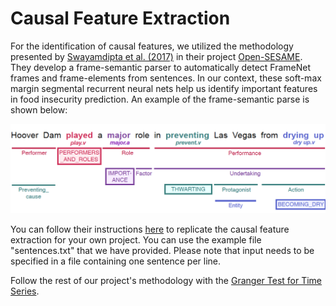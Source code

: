 # Causal Feature Extraction

For the identification of causal features, we utilized the methodology presented by [Swayamdipta et al. (2017)](https://arxiv.org/abs/1706.09528) in their project [Open-SESAME](https://github.com/swabhs/open-sesame). They develop a frame-semantic parser to automatically detect FrameNet frames and frame-elements from sentences. In our context, these soft-max margin segmental recurrent neural nets help us identify important features in food insecurity prediction. An example of the frame-semantic parse is shown below: 

<p align="center">
<img src="https://raw.githubusercontent.com/spfraib/food_crisis_predictions_nlp/main/1.%20Fig1_causal_feature_extraction/fig/fsp-example.png"/>
<p/>

You can follow their instructions [here](https://github.com/swabhs/open-sesame) to replicate the causal feature extraction for your own project. You can use the example file "sentences.txt" that we have provided. Please note that input needs to be specified in a file containing one sentence per line.

Follow the rest of our project's methodology with the [Granger Test for Time Series](https://github.com/philippzi98/food_insecurity_predictions_nlp/tree/main/Feature%202:%20Time%20Series%20Granger%20Test).

&nbsp;
